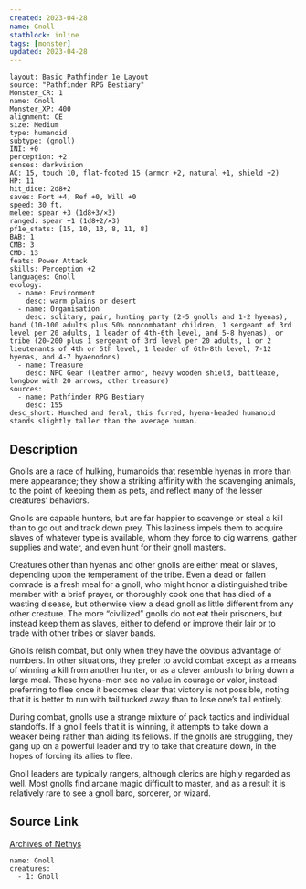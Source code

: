 ```yaml
---
created: 2023-04-28
name: Gnoll
statblock: inline
tags: [monster]
updated: 2023-04-28
---
```

```statblock
layout: Basic Pathfinder 1e Layout
source: "Pathfinder RPG Bestiary"
Monster_CR: 1
name: Gnoll
Monster_XP: 400
alignment: CE
size: Medium
type: humanoid
subtype: (gnoll)
INI: +0
perception: +2
senses: darkvision
AC: 15, touch 10, flat-footed 15 (armor +2, natural +1, shield +2)
HP: 11
hit_dice: 2d8+2
saves: Fort +4, Ref +0, Will +0
speed: 30 ft.
melee: spear +3 (1d8+3/×3)
ranged: spear +1 (1d8+2/×3)
pf1e_stats: [15, 10, 13, 8, 11, 8]
BAB: 1
CMB: 3
CMD: 13
feats: Power Attack
skills: Perception +2
languages: Gnoll
ecology:
  - name: Environment
    desc: warm plains or desert
  - name: Organisation
    desc: solitary, pair, hunting party (2-5 gnolls and 1-2 hyenas), band (10-100 adults plus 50% noncombatant children, 1 sergeant of 3rd level per 20 adults, 1 leader of 4th-6th level, and 5-8 hyenas), or tribe (20-200 plus 1 sergeant of 3rd level per 20 adults, 1 or 2 lieutenants of 4th or 5th level, 1 leader of 6th-8th level, 7-12 hyenas, and 4-7 hyaenodons)
  - name: Treasure
    desc: NPC Gear (leather armor, heavy wooden shield, battleaxe, longbow with 20 arrows, other treasure)
sources:
  - name: Pathfinder RPG Bestiary
    desc: 155
desc_short: Hunched and feral, this furred, hyena-headed humanoid stands slightly taller than the average human.
```
## Description
Gnolls are a race of hulking, humanoids that resemble hyenas in more than mere appearance; they show a striking affinity with the scavenging animals, to the point of keeping them as pets, and reflect many of the lesser creatures’ behaviors.

Gnolls are capable hunters, but are far happier to scavenge or steal a kill than to go out and track down prey. This laziness impels them to acquire slaves of whatever type is available, whom they force to dig warrens, gather supplies and water, and even hunt for their gnoll masters.

Creatures other than hyenas and other gnolls are either meat or slaves, depending upon the temperament of the tribe. Even a dead or fallen comrade is a fresh meal for a gnoll, who might honor a distinguished tribe member with a brief prayer, or thoroughly cook one that has died of a wasting disease, but otherwise view a dead gnoll as little different from any other creature. The more “civilized” gnolls do not eat their prisoners, but instead keep them as slaves, either to defend or improve their lair or to trade with other tribes or slaver bands.

Gnolls relish combat, but only when they have the obvious advantage of numbers. In other situations, they prefer to avoid combat except as a means of winning a kill from another hunter, or as a clever ambush to bring down a large meal. These hyena-men see no value in courage or valor, instead preferring to flee once it becomes clear that victory is not possible, noting that it is better to run with tail tucked away than to lose one’s tail entirely.

During combat, gnolls use a strange mixture of pack tactics and individual standoffs. If a gnoll feels that it is winning, it attempts to take down a weaker being rather than aiding its fellows. If the gnolls are struggling, they gang up on a powerful leader and try to take that creature down, in the hopes of forcing its allies to flee.

Gnoll leaders are typically rangers, although clerics are highly regarded as well. Most gnolls find arcane magic difficult to master, and as a result it is relatively rare to see a gnoll bard, sorcerer, or wizard.
## Source Link
[Archives of Nethys](https://aonprd.com/MonsterDisplay.aspx?ItemName=Gnoll)
```encounter-table
name: Gnoll
creatures:
  - 1: Gnoll
```
